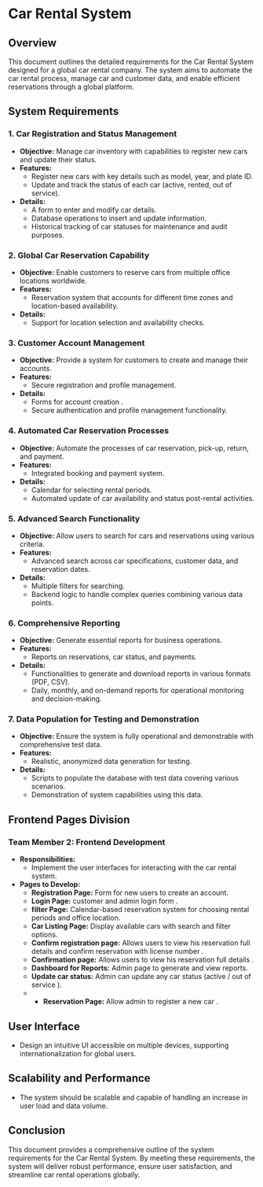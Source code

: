 ﻿# Car Rental System

## Overview
This document outlines the detailed requirements for the Car Rental System designed for a global car rental company. The system aims to automate the car rental process, manage car and customer data, and enable efficient reservations through a global platform.

## System Requirements

### 1. **Car Registration and Status Management**
- **Objective:** Manage car inventory with capabilities to register new cars and update their status.
- **Features:**
  - Register new cars with key details such as model, year, and plate ID.
  - Update and track the status of each car (active, rented, out of service).
- **Details:**
  - A form to enter and modify car details.
  - Database operations to insert and update information.
  - Historical tracking of car statuses for maintenance and audit purposes.

### 2. **Global Car Reservation Capability**
- **Objective:** Enable customers to reserve cars from multiple office locations worldwide.
- **Features:**
  - Reservation system that accounts for different time zones and location-based availability.
- **Details:**
  - Support for location selection and availability checks.

### 3. **Customer Account Management**
- **Objective:** Provide a system for customers to create and manage their accounts.
- **Features:**
  - Secure registration and profile management.
- **Details:**
  - Forms for account creation .
  - Secure authentication and profile management functionality.

### 4. **Automated Car Reservation Processes**
- **Objective:** Automate the processes of car reservation, pick-up, return, and payment.
- **Features:**
  - Integrated booking and payment system.
- **Details:**
  - Calendar for selecting rental periods.
  - Automated update of car availability and status post-rental activities.

### 5. **Advanced Search Functionality**
- **Objective:** Allow users to search for cars and reservations using various criteria.
- **Features:**
  - Advanced search across car specifications, customer data, and reservation dates.
- **Details:**
  - Multiple filters for searching.
  - Backend logic to handle complex queries combining various data points.

### 6. **Comprehensive Reporting**
- **Objective:** Generate essential reports for business operations.
- **Features:**
  - Reports on reservations, car status, and payments.
- **Details:**
  - Functionalities to generate and download reports in various formats (PDF, CSV).
  - Daily, monthly, and on-demand reports for operational monitoring and decision-making.

### 7. **Data Population for Testing and Demonstration**
- **Objective:** Ensure the system is fully operational and demonstrable with comprehensive test data.
- **Features:**
  - Realistic, anonymized data generation for testing.
- **Details:**
  - Scripts to populate the database with test data covering various scenarios.
  - Demonstration of system capabilities using this data.

## Frontend Pages Division

### Team Member 2: Frontend Development
- **Responsibilities:**
  - Implement the user interfaces for interacting with the car rental system.
- **Pages to Develop:**
  - **Registration Page:** Form for new users to create an account.
  - **Login Page:** customer and admin login form  .
  - **filter Page:** Calendar-based reservation system for choosing rental periods and office location.
  - **Car Listing Page:** Display available cars with search and filter options.
  - **Confirm registration page:** Allows users to view his reservation full details and confirm reservation with license number .
  -  **Confirmation page:** Allows users to view his reservation full details .
  - **Dashboard for Reports:** Admin page to generate and view reports.
  - **Update car status:** Admin can update any car status (active / out of service ).
  - - **Reservation Page:** Allow admin to register a new car .


## User Interface
- Design an intuitive UI accessible on multiple devices, supporting internationalization for global users.

## Scalability and Performance
- The system should be scalable and capable of handling an increase in user load and data volume.

## Conclusion
This document provides a comprehensive outline of the system requirements for the Car Rental System. By meeting these requirements, the system will deliver robust performance, ensure user satisfaction, and streamline car rental operations globally.
